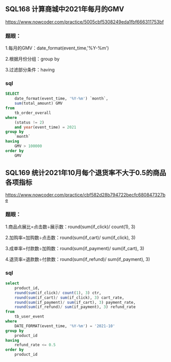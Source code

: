 ## **SQL168** 计算商城中2021年每月的GMV

https://www.nowcoder.com/practice/5005cbf5308249eda1fbf666311753bf

### 题眼：

1.每月的GMV：date_format(event_time,'%Y-%m')

2.根据月份分组：group by

3.过滤部分条件：having

### sql

```sql
SELECT
	date_format(event_time, '%Y-%m') `month`,
	sum(total_amount) GMV
from
	tb_order_overall
where
	(status != 2)
	and year(event_time) = 2021
group by
	`month`
having
	GMV > 100000
order by
	GMV
```



## **SQL169** **统计2021年10月每个退货率不大于0.5的商品各项指标**

https://www.nowcoder.com/practice/cbf582d28b794722becfc680847327be

### 题眼：

1.商品点展比=点击数÷展示数：round(sum(if_click)/ count(1), 3) 

2.加购率=加购数÷点击数：round(sum(if_cart)/ sum(if_click), 3)

3.成单率=付款数÷加购数：round(sum(if_payment)/ sum(if_cart), 3)

4.退货率=退款数÷付款数：round(sum(if_refund)/ sum(if_payment), 3) 

### sql

```sql
select
	product_id,
	round(sum(if_click)/ count(1), 3) ctr,
	round(sum(if_cart)/ sum(if_click), 3) cart_rate,
	round(sum(if_payment)/ sum(if_cart), 3) payment_rate,
	round(sum(if_refund)/ sum(if_payment), 3) refund_rate
from
	tb_user_event
where
	DATE_FORMAT(event_time, '%Y-%m') = '2021-10'
group by
	product_id
having
	refund_rate <= 0.5
order by
	product_id
```

